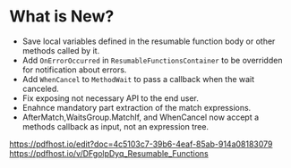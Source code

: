 ﻿# What is New?
* Save local variables defined in the resumable function body or other methods called by it.
* Add `OnErrorOccurred` in `ResumableFunctionsContainer` to be overridden for notification about errors.
* Add `WhenCancel` to `MethodWait` to pass a callback when the wait canceled.
* Fix exposing not necessary API to the end user.
* Enahnce mandatory part extraction of the match expressions.
* AfterMatch,WaitsGroup.MatchIf, and WhenCancel now accept a methods callback as input, not an expression tree.

https://pdfhost.io/edit?doc=4c5103c7-39b6-4eaf-85ab-914a08183079
https://pdfhost.io/v/DFgolpDyq_Resumable_Functions